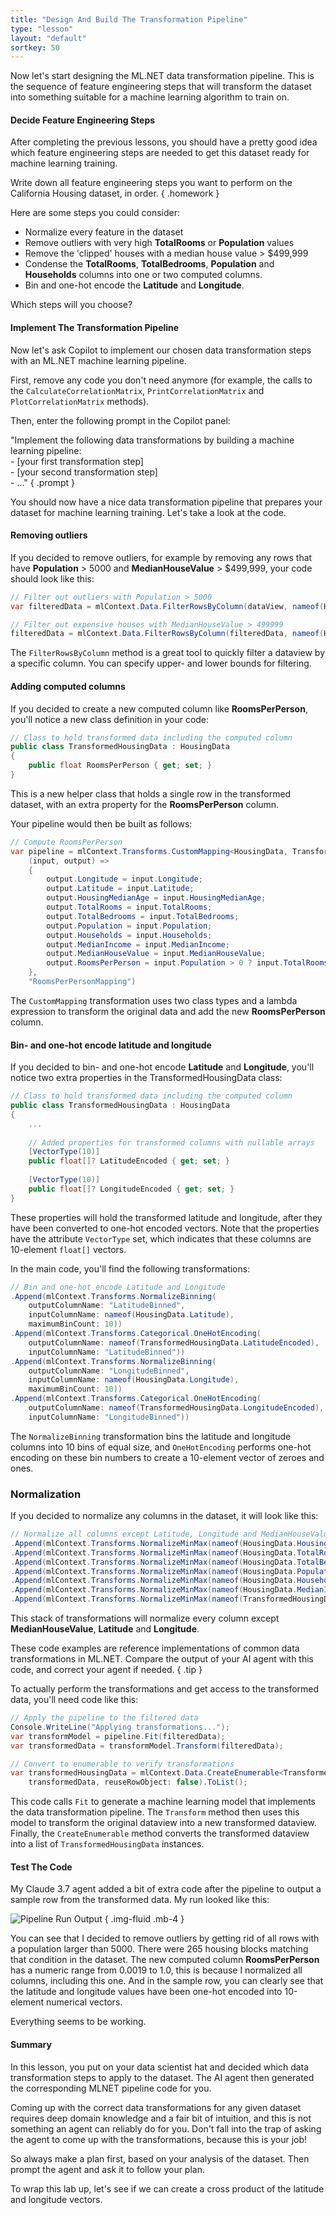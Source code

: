 ```yaml
---
title: "Design And Build The Transformation Pipeline"
type: "lesson"
layout: "default"
sortkey: 50
---
```


Now let's start designing the ML.NET data transformation pipeline. This is the sequence of feature engineering steps that will transform the dataset into something suitable for a machine learning algorithm to train on.

#### Decide Feature Engineering Steps

After completing the previous lessons, you should have a pretty good idea which feature engineering steps are needed to get this dataset ready for machine learning training.

Write down all feature engineering steps you want to perform on the California Housing dataset, in order.
{ .homework }

Here are some steps you could consider:

-   Normalize every feature in the dataset
-   Remove outliers with very high **TotalRooms** or **Population** values
-   Remove the 'clipped' houses with a median house value > $499,999
-   Condense the **TotalRooms**, **TotalBedrooms**, **Population** and **Households** columns into one or two computed columns.
-   Bin and one-hot encode the **Latitude** and **Longitude**.

Which steps will you choose?

#### Implement The Transformation Pipeline

Now let's ask Copilot to implement our chosen data transformation steps with an ML.NET machine learning pipeline.

First, remove any code you don't need anymore (for example, the calls to the `CalculateCorrelationMatrix`, `PrintCorrelationMatrix` and `PlotCorrelationMatrix` methods).

Then, enter the following prompt in the Copilot panel:

"Implement the following data transformations by building a machine learning pipeline:<br>- [your first transformation step]<br>- [your second transformation step]<br>- ..."
{ .prompt }

You should now have a nice data transformation pipeline that prepares your dataset for machine learning training. Let's take a look at the code.

#### Removing outliers

If you decided to remove outliers, for example by removing any rows that have **Population** > 5000 and **MedianHouseValue** > $499,999, your code should look like this:

```csharp
// Filter out outliers with Population > 5000
var filteredData = mlContext.Data.FilterRowsByColumn(dataView, nameof(HousingData.Population), upperBound: 5000);

// Filter out expensive houses with MedianHouseValue > 499999
filteredData = mlContext.Data.FilterRowsByColumn(filteredData, nameof(HousingData.MedianHouseValue), upperBound: 499999);
```

The `FilterRowsByColumn` method is a great tool to quickly filter a dataview by a specific column. You can specify upper- and lower bounds for filtering.

#### Adding computed columns

If you decided to create a new computed column like **RoomsPerPerson**, you'll notice a new class definition in your code:

```csharp
// Class to hold transformed data including the computed column
public class TransformedHousingData : HousingData
{
    public float RoomsPerPerson { get; set; }
}
```

This is a new helper class that holds a single row in the transformed dataset, with an extra property for the **RoomsPerPerson** column.

Your pipeline would then be built as follows:

```csharp
// Compute RoomsPerPerson
var pipeline = mlContext.Transforms.CustomMapping<HousingData, TransformedHousingData>(
    (input, output) => 
    {
        output.Longitude = input.Longitude;
        output.Latitude = input.Latitude;
        output.HousingMedianAge = input.HousingMedianAge;
        output.TotalRooms = input.TotalRooms;
        output.TotalBedrooms = input.TotalBedrooms;
        output.Population = input.Population;
        output.Households = input.Households;
        output.MedianIncome = input.MedianIncome;
        output.MedianHouseValue = input.MedianHouseValue;
        output.RoomsPerPerson = input.Population > 0 ? input.TotalRooms / input.Population : 0;
    },
    "RoomsPerPersonMapping")
```

The `CustomMapping` transformation uses two class types and a lambda expression to transform the original data and add the new **RoomsPerPerson** column.

#### Bin- and one-hot encode latitude and longitude

If you decided to bin- and one-hot encode **Latitude** and **Longitude**, you'll notice two extra properties in the TransformedHousingData class:

```csharp
// Class to hold transformed data including the computed column
public class TransformedHousingData : HousingData
{
    ...
    
    // Added properties for transformed columns with nullable arrays
    [VectorType(10)]
    public float[]? LatitudeEncoded { get; set; }
    
    [VectorType(10)]
    public float[]? LongitudeEncoded { get; set; }
}
```

These properties will hold the transformed latitude and longitude, after they have been converted to one-hot encoded vectors. Note that the properties have the attribute `VectorType` set, which indicates that these columns are 10-element `float[]` vectors.

In the main code, you'll find the following transformations:

```csharp
// Bin and one-hot encode Latitude and Longitude
.Append(mlContext.Transforms.NormalizeBinning(
    outputColumnName: "LatitudeBinned",
    inputColumnName: nameof(HousingData.Latitude),
    maximumBinCount: 10))
.Append(mlContext.Transforms.Categorical.OneHotEncoding(
    outputColumnName: nameof(TransformedHousingData.LatitudeEncoded),
    inputColumnName: "LatitudeBinned"))    
.Append(mlContext.Transforms.NormalizeBinning(
    outputColumnName: "LongitudeBinned",
    inputColumnName: nameof(HousingData.Longitude),
    maximumBinCount: 10))
.Append(mlContext.Transforms.Categorical.OneHotEncoding(
    outputColumnName: nameof(TransformedHousingData.LongitudeEncoded),
    inputColumnName: "LongitudeBinned"))
```

The `NormalizeBinning` transformation bins the latitude and longitude columns into 10 bins of equal size, and `OneHotEncoding` performs one-hot encoding on these bin numbers to create a 10-element vector of zeroes and ones.

### Normalization

If you decided to normalize any columns in the dataset, it will look like this:

```csharp
// Normalize all columns except Latitude, Longitude and MedianHouseValue
.Append(mlContext.Transforms.NormalizeMinMax(nameof(HousingData.HousingMedianAge)))
.Append(mlContext.Transforms.NormalizeMinMax(nameof(HousingData.TotalRooms)))
.Append(mlContext.Transforms.NormalizeMinMax(nameof(HousingData.TotalBedrooms)))
.Append(mlContext.Transforms.NormalizeMinMax(nameof(HousingData.Population)))
.Append(mlContext.Transforms.NormalizeMinMax(nameof(HousingData.Households)))
.Append(mlContext.Transforms.NormalizeMinMax(nameof(HousingData.MedianIncome)))
.Append(mlContext.Transforms.NormalizeMinMax(nameof(TransformedHousingData.RoomsPerPerson)));
```

This stack of transformations will normalize every column except **MedianHouseValue**, **Latitude** and **Longitude**.

These code examples are reference implementations of common data transformations in ML.NET. Compare the output of your AI agent with this code, and correct your agent if needed.
{ .tip }

To actually perform the transformations and get access to the transformed data, you'll need code like this:

```csharp
// Apply the pipeline to the filtered data
Console.WriteLine("Applying transformations...");
var transformModel = pipeline.Fit(filteredData);
var transformedData = transformModel.Transform(filteredData);

// Convert to enumerable to verify transformations
var transformedHousingData = mlContext.Data.CreateEnumerable<TransformedHousingData>(
    transformedData, reuseRowObject: false).ToList();
```

This code calls `Fit` to generate a machine learning model that implements the data transformation pipeline. The `Transform` method then uses this model to transform the original dataview into a new transformed dataview. Finally, the `CreateEnumerable` method converts the transformed dataview into a list of `TransformedHousingData` instances.

#### Test The Code

My Claude 3.7 agent added a bit of extra code after the pipeline to output a sample row from the transformed data. My run looked like this:

![Pipeline Run Output](../img/pipeline-run.png)
{ .img-fluid .mb-4 }

You can see that I decided to remove outliers by getting rid of all rows with a population larger than 5000. There were 265 housing blocks matching that condition in the dataset. The new computed column **RoomsPerPerson** has a numeric range from 0.0019 to 1.0, this is because I normalized all columns, including this one. And in the sample row, you can clearly see that the latitude and longitude values have been one-hot encoded into 10-element numerical vectors.

Everything seems to be working.

#### Summary

In this lesson, you put on your data scientist hat and decided which data transformation steps to apply to the dataset. The AI agent then generated the corresponding MLNET pipeline code for you.

Coming up with the correct data transformations for any given dataset requires deep domain knowledge and a fair bit of intuition, and this is not something an agent can reliably do for you. Don't fall into the trap of asking the agent to come up with the transformations, because this is your job!

So always make a plan first, based on your analysis of the dataset. Then prompt the agent and ask it to follow your plan.

To wrap this lab up, let's see if we can create a cross product of the latitude and longitude vectors.